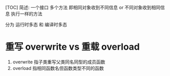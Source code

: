 [TOC]
简述: 一个接口 多个方法
即相同对象收到不同信息 or 不同对象收到相同信息 执行一样的方法

分为 运行时多态 和 编译时多态

# 重写 overwrite vs 重载 overload
1. overwrite 指子类重写父类同名同型的成员函数
2. overload  指相同函数名但函数类型不同的函数
